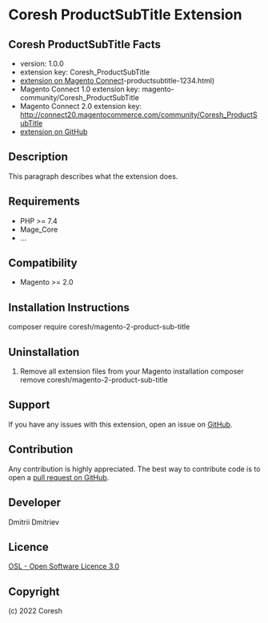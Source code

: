Coresh ProductSubTitle Extension
=====================
Coresh ProductSubTitle
Facts
-----
- version: 1.0.0
- extension key: Coresh_ProductSubTitle
- [extension on Magento Connect](http://www.magentocommerce.com/magento-connect/coresh)-productsubtitle-1234.html)
- Magento Connect 1.0 extension key: magento-community/Coresh_ProductSubTitle
- Magento Connect 2.0 extension key: http://connect20.magentocommerce.com/community/Coresh_ProductSubTitle
- [extension on GitHub](https://github.com/coresh/magento-2-product-sub-title)

Description
-----------
This paragraph describes what the extension does.

Requirements
------------
- PHP >= 7.4
- Mage_Core
- ...

Compatibility
-------------
- Magento >= 2.0

Installation Instructions
-------------------------
composer require coresh/magento-2-product-sub-title

Uninstallation
--------------
1. Remove all extension files from your Magento installation
composer remove coresh/magento-2-product-sub-title

Support
-------
If you have any issues with this extension, open an issue on [GitHub](https://github.com/coresh/magento-2-product-sub-title/issues).

Contribution
------------
Any contribution is highly appreciated. The best way to contribute code is to open a [pull request on GitHub](https://help.github.com/articles/using-pull-requests).

Developer
---------
Dmitrii Dmitriev

Licence
-------
[OSL - Open Software Licence 3.0](http://opensource.org/licenses/osl-3.0.php)

Copyright
---------
(c) 2022 Coresh
